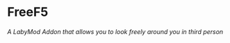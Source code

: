 # FreeF5 #

###### A LabyMod Addon that allows you to look freely around you in third person ######
